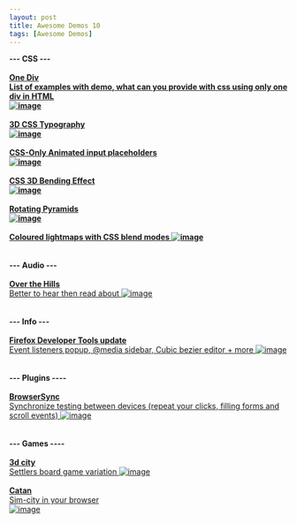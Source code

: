 ```yaml
---
layout: post
title: Awesome Demos 10
tags: [Awesome Demos]
---
```


<div>
    <strong>
        --- CSS ---
    </strong>
    <br/>
    <br/>
    <strong>
        <a href="http://one-div.com/" target="_blank">
            <strong>
                One Div
            </strong>
        </a>
        <br/>
        <a href="http://one-div.com/" target="_blank">
            List of examples with demo, what can you provide with css using only one div in HTML
            <br/>
            <strong>
                <img alt="image" src="https://31.media.tumblr.com/2d2418f39520b739013ec04a147ce86a/tumblr_inline_nacj7ocn6I1qhadd5.png"/>
            </strong>
        </a>
    </strong>
    <br/>
    <br/>
    <strong>
        <a href="https://codepen.io/noahblon/pen/CsxfH" target="_blank">
            3D CSS Typography
        </a>
    </strong>
    <br/>
    <strong>
        <a href="https://codepen.io/noahblon/pen/CsxfH" target="_blank">
            <img alt="image" src="https://31.media.tumblr.com/1b96980522b1e80fe2a9c95afe25442a/tumblr_inline_nacj8cOgfw1qhadd5.png"/>
        </a>
    </strong>
    <br/>
    <br/>
    <strong>
        <a href="https://codepen.io/sivan/pen/alKwf" target="_blank">
            CSS-Only Animated input placeholders
        </a>
    </strong>
    <br/>
    <strong>
        <a href="https://codepen.io/sivan/pen/alKwf" target="_blank">
            <img alt="image" src="https://31.media.tumblr.com/bead0d88570c4b542b877201eee13ec8/tumblr_inline_nacj8qukvI1qhadd5.png"/>
        </a>
    </strong>
    <br/>
    <br/>
    <strong>
        <a href="https://codepen.io/fbrz/pen/whxbF" target="_blank">
            CSS 3D Bending Effect
        </a>
    </strong>
    <br/>
    <strong>
        <a href="https://codepen.io/fbrz/pen/whxbF" target="_blank">
            <img alt="image" src="https://31.media.tumblr.com/0cd21c2deee62a20c7bb8811d5b2a294/tumblr_inline_nacj90TkFi1qhadd5.png"/>
        </a>
    </strong>
</div>
<div class="more"></div>
<div>
    <strong>
        <br/>
        <a href="https://codepen.io/florian-wirtz/pen/pohIK" target="_blank">
            Rotating Pyramids
        </a>
    </strong>
    <br/>
    <strong>
        <a href="https://codepen.io/florian-wirtz/pen/pohIK" target="_blank">
            <img alt="image" src="https://31.media.tumblr.com/d696f0eaa4e7c598c69d596c2af21fc4/tumblr_inline_nacj9pxnqj1qhadd5.png"/>
        </a>
        <br/>
    </strong>
    <strong>
        <br/>
        <a href="https://codepen.io/keithclark/pen/ptHKv" target="_blank">
            Coloured lightmaps with CSS blend modes
        </a>
    </strong>
    <strong>
        <a href="https://codepen.io/keithclark/pen/ptHKv" target="_blank">
            <img alt="image" src="https://31.media.tumblr.com/298fb4e287470393d2c7bc545f2710dd/tumblr_inline_nacjatxCOZ1qhadd5.png"/>
        </a>
        <br/>
    </strong>
    <strong>
        <br/>
        <br/>
        --- Audio ---
    </strong>
    <br/>
    <br/>
</div>
<div>
    <strong>
        <a href="http://www.overthetinyhills.com/" target="_blank">
            Over the Hills
            <br/>
        </a>
    </strong>
    <a href="http://www.overthetinyhills.com/" target="_blank">
        Better to hear then read about
    </a>
    <a href="http://www.overthetinyhills.com/" target="_blank">
        <img alt="image" src="https://31.media.tumblr.com/0f8cb7a5429a0e4d9dbf77a928b8846a/tumblr_inline_naciyifYB61qhadd5.png"/>
    </a>
</div>
<div>
    <strong>
        <a href="http://www.overthetinyhills.com/" target="_blank">
            <br/>
            <br/>
        </a>
        --- Info ---
        <br/>
    </strong>
    <strong>
        <br/>
        <a href="https://hacks.mozilla.org/2014/07/event-listeners-popup-media-sidebar-cubic-bezier-editor-more-firefox-developer-tools-episode-33/" target="_blank">
            Firefox Developer Tools update
        </a>
        <br/>
    </strong>
    <a href="https://hacks.mozilla.org/2014/07/event-listeners-popup-media-sidebar-cubic-bezier-editor-more-firefox-developer-tools-episode-33/" target="_blank">
        Event listeners popup, @media sidebar, Cubic bezier editor + more
        <img alt="image" src="https://31.media.tumblr.com/e4031794c25b2905b5a6e84839d33faf/tumblr_inline_nacivpyL4m1qhadd5.png"/>
    </a>
</div>
<div>
    <strong>
        <br/>
        <br/>
        --- Plugins ----
        <br/>
    </strong>
    <strong>
        <a href="http://www.browsersync.io/" target="_blank">
            <br/>
            BrowserSync
            <br/>
        </a>
    </strong>
    <a href="http://www.browsersync.io/" target="_blank">
        Synchronize testing between devices (repeat your clicks, filling forms and scroll events)
    </a>
    <a href="http://www.browsersync.io/" target="_blank">
        <img alt="image" src="https://31.media.tumblr.com/90d2474ea1588eac1fe70d552c576ddd/tumblr_inline_naciscUDz11qhadd5.jpg"/>
    </a>
</div>
<div>
    <br/>
    <strong>
        <br/>
        --- Games ----
        <br/>
        <br/>
    </strong>
    <strong>
        <a href="http://lo-th.github.io/3d.city/index.html" target="_blank">
            3d city
            <br/>
        </a>
    </strong>
    <a href="http://lo-th.github.io/3d.city/index.html" target="_blank">
        Settlers board game variation
    </a>
    <a href="http://lo-th.github.io/3d.city/index.html" target="_blank">
        <img alt="image" src="https://31.media.tumblr.com/2578a320250991be057777ba359cfda2/tumblr_inline_naciakopAp1qhadd5.png"/>
    </a>
</div>
<div>
    <a href="http://lo-th.github.io/3d.city/index.html" target="_blank">
        <br/>
    </a>
    <a href="http://www.catananytime.com/" target="_blank">
    <span>
      <strong>
          Catan
      </strong>
      <br/>
    </span>
        Sim-city in your browser
        <br/>
        <img alt="image" src="https://31.media.tumblr.com/3d649c658e1f0edc0bd2111fefc5fb39/tumblr_inline_naci9jphpv1qhadd5.png"/>
    </a>
</div>